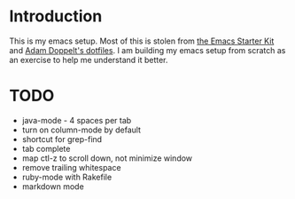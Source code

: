 # Introduction
This is my emacs setup. Most of this is stolen from [the Emacs Starter Kit](https://github.com/technomancy/emacs-starter-kit/) and [Adam Doppelt's dotfiles](http://gurge.com/amd/emacs/).  I am building my emacs setup from scratch as an exercise to help me understand it better.

# TODO
* java-mode - 4 spaces per tab
* turn on column-mode by default
* shortcut for grep-find
* tab complete
* map ctl-z to scroll down, not minimize window
* remove trailing whitespace
* ruby-mode with Rakefile
* markdown mode

